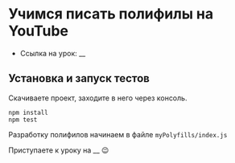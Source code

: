 # Учимся писать полифилы на YouTube

* Ссылка на урок: __

## Установка и запуск тестов

Скачиваете проект, заходите в него через консоль.

```
npm install
npm test
```

Разработку полифилов начинаем в файле `myPolyfills/index.js`

Приступаете к уроку на __ 😉

